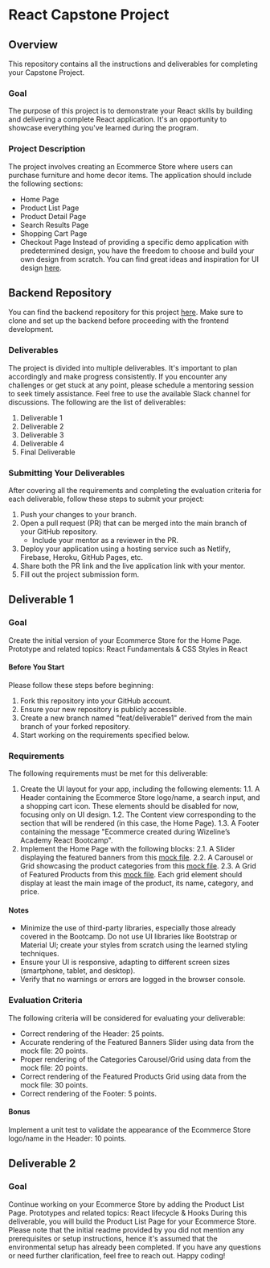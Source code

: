 # React Capstone Project
## Overview
This repository contains all the instructions and deliverables for completing your Capstone Project.
### Goal
The purpose of this project is to demonstrate your React skills by building and delivering a complete React application. It's an opportunity to showcase everything you've learned during the program.
### Project Description
The project involves creating an Ecommerce Store where users can purchase furniture and home decor items. The application should include the following sections:
- Home Page
- Product List Page
- Product Detail Page
- Search Results Page
- Shopping Cart Page
- Checkout Page
Instead of providing a specific demo application with predetermined design, you have the freedom to choose and build your own design from scratch. You can find great ideas and inspiration for UI design [here](https://dribbble.com/search/ecommerce).
## Backend Repository
You can find the backend repository for this project [here](https://github.com/sdft04-group-2-devs/shopifyn). Make sure to clone and set up the backend before proceeding with the frontend development.
### Deliverables
The project is divided into multiple deliverables. It's important to plan accordingly and make progress consistently. If you encounter any challenges or get stuck at any point, please schedule a mentoring session to seek timely assistance. Feel free to use the available Slack channel for discussions.
The following are the list of deliverables:
1. Deliverable 1
2. Deliverable 2
3. Deliverable 3
4. Deliverable 4
5. Final Deliverable
### Submitting Your Deliverables
After covering all the requirements and completing the evaluation criteria for each deliverable, follow these steps to submit your project:
1. Push your changes to your branch.
2. Open a pull request (PR) that can be merged into the main branch of your GitHub repository.
   - Include your mentor as a reviewer in the PR.
3. Deploy your application using a hosting service such as Netlify, Firebase, Heroku, GitHub Pages, etc.
4. Share both the PR link and the live application link with your mentor.
5. Fill out the project submission form.
## Deliverable 1
### Goal
Create the initial version of your Ecommerce Store for the Home Page.
Prototype and related topics: React Fundamentals & CSS Styles in React
#### Before You Start
Please follow these steps before beginning:
1. Fork this repository into your GitHub account.
2. Ensure your new repository is publicly accessible.
3. Create a new branch named "feat/deliverable1" derived from the main branch of your forked repository.
4. Start working on the requirements specified below.
### Requirements
The following requirements must be met for this deliverable:
1. Create the UI layout for your app, including the following elements:
   1.1. A Header containing the Ecommerce Store logo/name, a search input, and a shopping cart icon. These elements should be disabled for now, focusing only on UI design.
   1.2. The Content view corresponding to the section that will be rendered (in this case, the Home Page).
   1.3. A Footer containing the message "Ecommerce created during Wizeline’s Academy React Bootcamp".
2. Implement the Home Page with the following blocks:
   2.1. A Slider displaying the featured banners from this [mock file](insert_mock_file_link_here).
   2.2. A Carousel or Grid showcasing the product categories from this [mock file](insert_mock_file_link_here).
   2.3. A Grid of Featured Products from this [mock file](insert_mock_file_link_here). Each grid element should display at least the main image of the product, its name, category, and price.
#### Notes
- Minimize the use of third-party libraries, especially those already covered in the Bootcamp. Do not use UI libraries like Bootstrap or Material UI; create your styles from scratch using the learned styling techniques.
- Ensure your UI is responsive, adapting to different screen sizes (smartphone, tablet, and desktop).
- Verify that no warnings or errors are logged in the browser console.
### Evaluation Criteria
The following criteria will be considered for evaluating your deliverable:
- Correct rendering of the Header: 25 points.
- Accurate rendering of the Featured Banners Slider using data from the mock file: 20 points.
- Proper rendering of the Categories Carousel/Grid using data from the mock file: 20 points.
- Correct rendering of the Featured Products Grid using data from the mock file: 30 points.
- Correct rendering of the Footer: 5 points.
#### Bonus
Implement a unit test to validate the appearance of the Ecommerce Store logo/name in the Header: 10 points.
## Deliverable 2
### Goal
Continue working on your Ecommerce Store by adding the Product List Page.
Prototypes and related topics: React lifecycle & Hooks
During this deliverable, you will build the Product List Page for your Ecommerce Store.
Please note that the initial readme provided by you did not mention any prerequisites or setup instructions, hence it's assumed that the environmental setup has already been completed.
If you have any questions or need further clarification, feel free to reach out. Happy coding!

